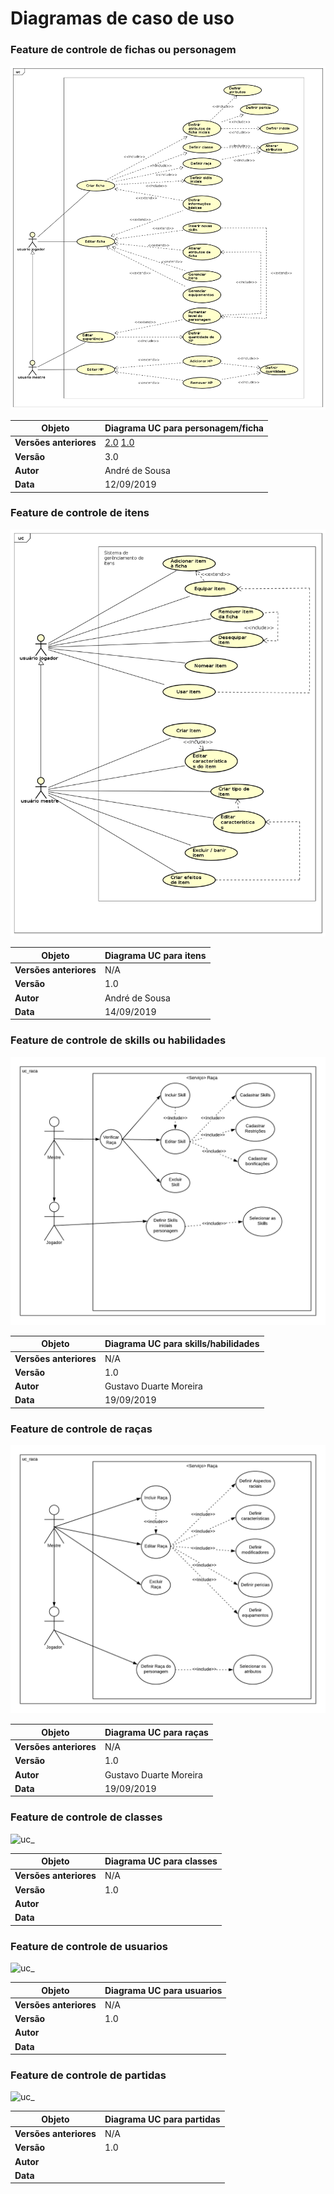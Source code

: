 # Diagramas de caso de uso

### Feature de controle de fichas ou personagem

![uc_fichas_v3](../img/casos-de-uso/UC_fichas_v3.png)

| **Objeto** | **Diagrama UC para personagem/ficha** |
|--|--|
| **Versões anteriores** | [2.0](../img/casos-de-uso/UC_fichas_v2.png) [1.0](../img/casos-de-uso/UC_fichas_v1.png) |
|**Versão**| 3.0 |
| **Autor** | André de Sousa |
| **Data** | 12/09/2019 |


### Feature de controle de itens

![uc_fichas_v3](../img/casos-de-uso/UC_itens_v1.png)

| **Objeto** | **Diagrama UC para itens** |
|--|--|
| **Versões anteriores** | N/A |
|**Versão**| 1.0 |
| **Autor** | André de Sousa |
| **Data** | 14/09/2019 |


### Feature de controle de skills ou habilidades

![uc_Skills_v1](../img/casos-de-uso/UC_skills_v0.png)

| **Objeto** | **Diagrama UC para skills/habilidades** |
|--|--|
| **Versões anteriores** | N/A |
|**Versão**| 1.0 |
| **Autor** | Gustavo Duarte Moreira |
| **Data** | 19/09/2019 |


### Feature de controle de raças

![uc_Raça_v1](../img/casos-de-uso/UC_raca_v0.png)

| **Objeto** | **Diagrama UC para raças** |
|--|--|
| **Versões anteriores** | N/A |
|**Versão**| 1.0 |
| **Autor** | Gustavo Duarte Moreira |
| **Data** | 19/09/2019 |


### Feature de controle de classes

![uc_]()

| **Objeto** | **Diagrama UC para classes** |
|--|--|
| **Versões anteriores** | N/A |
|**Versão**| 1.0 |
| **Autor** |  |
| **Data** |  |


### Feature de controle de usuarios

![uc_]()

| **Objeto** | **Diagrama UC para usuarios** |
|--|--|
| **Versões anteriores** | N/A |
|**Versão**| 1.0 |
| **Autor** |  |
| **Data** |  |



### Feature de controle de partidas

![uc_]()

| **Objeto** | **Diagrama UC para partidas** |
|--|--|
| **Versões anteriores** | N/A |
|**Versão**| 1.0 |
| **Autor** |  |
| **Data** |  |
